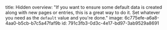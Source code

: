 title: Hidden
overview: "If you want to ensure some default data is created along with new pages or entries, this is a great way to do it. Set whatever you need as the `default` value and you're done."
image: 6c775efe-a6a8-4aa0-b5cb-b7c5a47faf9b
id: 791c3fb3-0d3c-4e17-bd97-3ab9529a8691
